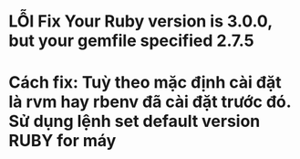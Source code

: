 # LỖI Fix Your Ruby version is 3.0.0, but your gemfile specified 2.7.5
# Cách fix: Tuỳ theo mặc định cài đặt là rvm hay rbenv đã cài đặt trước đó. Sử dụng lệnh set default version RUBY for máy
``` run: rvm use 3.0.0
